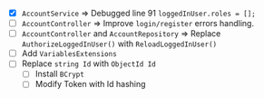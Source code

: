- [x] `AccountService` => Debugged line 91 `loggedInUser.roles = [];`
- [ ] `AccountController` => Improve `login/register` errors handling.
- [ ] `AccountController` and `AccountRepository` => Replace `AuthorizeLoggedInUser()` with `ReloadLoggedInUser()`
- [ ] Add `VariablesExtensions`
- [ ] Replace `string Id` with `ObjectId Id`
	- [ ] Install `BCrypt`
	- [ ] Modify Token with Id hashing